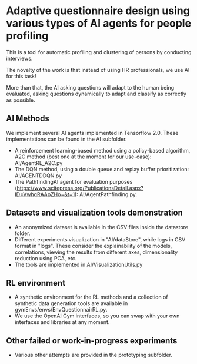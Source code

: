 # Adaptive questionnaire design using various types of AI agents for people profiling

This is a tool for automatic profiling and clustering of persons by conducting interviews.

The novelty of the work is that instead of using HR professionals, we use AI for this task!

More than that, the AI asking questions will adapt to the human being evaluated, asking questions dynamically to adapt and classify as correctly as possible.


## AI Methods 

We implement several AI agents implemented in Tensorflow 2.0. These implementations can be found in the AI subfolder.

* A reinforcement learning-based method using a policy-based algorithm, A2C method (best one at the moment for our use-case): AI/AgentRL_A2C.py
* The DQN method, using a double queue and replay buffer prioritization: AI/AGENTDDQN.py
* The PathfindingAI agent for evaluation purposes (https://www.scitepress.org/PublicationsDetail.aspx?ID=VwhqRAApZHo=&t=1): AI/AgentPathfinding.py.
 
## Datasets and visualization tools demonstration
* An anonymized dataset is available in the CSV files inside the datastore folder.
* Different experiments visualization in "AI/dataStore", while logs in CSV format in "logs". These consider the explainability of the models, correlations, viewing the results from different axes, dimensionality reduction using PCA, etc.
* The tools are implemented in AI/VisualizationUtils.py

## RL environment
* A synthetic environment for the RL methods and a collection of synthetic data generation tools are available in gymEnvs/envs/EnvQuestionnairRL.py.
* We use the OpenAI Gym interfaces, so you can swap with your own interfaces and libraries at any moment.

## Other failed or work-in-progress experiments
* Various other attempts are provided in the prototyping subfolder.
